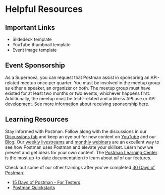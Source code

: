 # Helpful Resources
## Important Links
- Slidedeck template
- YouTube thumbnail template
- Event image template

## Event Sponsorship
As a Supernova, you can request that Postman assist in sponsoring an API-related meetup once per quarter. You must be involved in the meetup group as either a speaker, an organizer or both. The meetup group must have existed for at least two months or two events, whichever happens first. Additionally, the meetup must be tech-related and address API use or API development. See more information about receiving sponsorship [here](https://drive.google.com/file/d/1rW8tCwkAemoj94m4KXIj57RNfa3lB1Rl/view).

## Learning Resources
Stay informed with Postman. Follow along with the discussions in our [Discussions tab](https://github.com/postman-open-technologies/Postman-Supernova-Program/discussions) and keep an eye out for new content on [YouTube](https://www.youtube.com/channel/UCocudCGVb3MmhWQ1aoIgUQw) and our [Blog](https://blog.postman.com/).
Our [weekly livestreams](https://www.youtube.com/playlist?list=PLM-7VG-sgbtAZs194_VaRc2tRMCrk2PUv) and [monthly webinars](https://www.postman.com/events/intergalactic/) are an excellent way to see how Postman uses Postman and elevate your skillset. Learn how we present and get ideas for your own content. The [Postman Learning Center](https://learning.postman.com/) is the most up-to-date documentation to learn about _all_ of our features.

Check out some of our other trainings after you've completed [30 Days of Postman](https://www.postman.com/postman/workspace/30-days-of-postman-for-developers).
- [15 Days of Postman - For Testers](https://www.postman.com/postman/workspace/15-days-of-postman-for-testers)
- [Postman Quickstarts](https://quickstarts.postman.com/)
